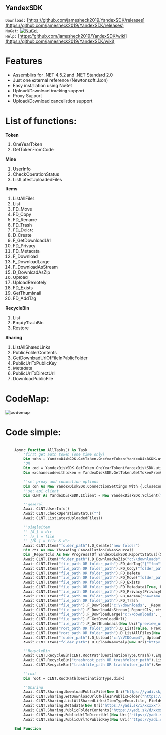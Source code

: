 ## YandexSDK

`Download:`
[https://github.com/jamesheck2019/YandexSDK/releases](https://github.com/jamesheck2019/YandexSDK/releases)<br>
`NuGet:`
[![NuGet](https://img.shields.io/nuget/v/DeQmaTech.YandexDiskSDK.svg?style=flat-square&logo=nuget)](https://www.nuget.org/packages/DeQmaTech.YandexDiskSDK/)<br>
`Help:`
[https://github.com/jamesheck2019/YandexSDK/wiki](https://github.com/jamesheck2019/YandexSDK/wiki)<br>


# Features
* Assemblies for .NET 4.5.2 and .NET Standard 2.0
* Just one external reference (Newtonsoft.Json)
* Easy installation using NuGet
* Upload/Download tracking support
* Proxy Support
* Upload/Download cancellation support

# List of functions:
**Token**
1. OneYearToken
1. GetTokenFromCode

**Mine**
1. UserInfo
1. CheckOperationStatus
1. ListLatestUploadedFiles

**Items**
1. ListAllFiles
1. List
1. FD_Move
1. FD_Copy
1. FD_Rename
1. FD_Trash
1. FD_Delete
1. D_Create
1. F_GetDownloadUrl
1. FD_Privacy
1. FD_Metadata
1. F_Download
1. F_DownloadLarge
1. F_DownloadAsStream
1. D_DownloadAsZip
1. Upload
1. UploadRemotely
1. FD_Exists
1. GetThumbnail
1. FD_AddTag

**RecycleBin**
1. List
1. EmptyTrashBin
1. Restore

**Sharing**
1. ListAllSharedLinks
1. PublicFolderContents
1. GetDownloadUrlOfFileInPublicFolder
1. PublicUrlToPublicKey
1. Metadata
1. PublicUrlToDirectUrl
1. DownloadPublicFile


# CodeMap:
![codemap](https://i.postimg.cc/0Q9Kc3Hv/yd-codemap.png)


# Code simple:

```vb

    Async Function AllTasks() As Task
        'first get auth token (one time only)
        Dim tokn = YandexDiskSDK.GetToken.OneYearToken(YandexDiskSDK.utilitiez.ResponseType.token, "yourclientid")
        'OR
        Dim cod = YandexDiskSDK.GetToken.OneYearToken(YandexDiskSDK.utilitiez.ResponseType.code, "yourclientid")
        Dim exchanecodewithtoken = YandexDiskSDK.GetToken.GetTokenFromCode("yourclientid", cod, "yourAppSectretKey")

        ''set proxy and connection options
        Dim con As New YandexDiskSDK.ConnectionSettings With {.CloseConnection = True, .TimeOut = TimeSpan.FromMinutes(30), .Proxy = New YandexDiskSDK.ProxyConfig With {.SetProxy = True, .ProxyIP = "127.0.0.1", .ProxyPort = 8888, .ProxyUsername = "user", .ProxyPassword = "pass"}}
        ''set api client
        Dim CLNT As YandexDiskSDK.IClient = New YandexDiskSDK.YClient("xxxxxtokenxxxxx", con)

        ''general
        Await CLNT.UserInfo()
        Await CLNT.CheckOperationStatus("")
        Await CLNT.ListLatestUploadedFiles()

        ''singleitem
        '' [D_] = dir
        '' [F_] = file
        '' [FD_] = file & dir
        Await CLNT.Item("folder_path").D_Create("new folder")
        Dim cts As New Threading.CancellationTokenSource()
        Dim _ReportCls As New Progress(Of YandexDiskSDK.ReportStatus)(Sub(ReportClass As YandexDiskSDK.ReportStatus) Console.WriteLine(String.Format("{0} - {1}% - {2}", String.Format("{0}/{1}", (ReportClass.BytesTransferred), (ReportClass.TotalBytes)), CInt(ReportClass.ProgressPercentage), ReportClass.TextStatus)))
        Await CLNT.Item("folder_path").D_DownloadAsZip("c:\\downloads", _ReportCls, cts.Token)
        Await CLNT.Item("file_path OR folder_path").FD_AddTag("{""foo"":1, ""bar"":2}")
        Await CLNT.Item("file_path OR folder_path").FD_Copy("folder_path", Nothing, False)
        Await CLNT.Item("file_path OR folder_path").FD_Delete
        Await CLNT.Item("file_path OR folder_path").FD_Move("folder_path", Nothing, False)
        Await CLNT.Item("file_path OR folder_path").FD_Exists
        Await CLNT.Item("file_path OR folder_path").FD_Metadata(True, PreviewSizeEnum.S_300)
        Await CLNT.Item("file_path OR folder_path").FD_Privacy(PrivacyEnum.Public)
        Await CLNT.Item("file_path OR folder_path").FD_Rename("newname.jpg")
        Await CLNT.Item("file_path OR folder_path").FD_Trash
        Await CLNT.Item("file_path").F_Download("c:\\downloads", _ReportCls, cts.Token)
        Await CLNT.Item("file_path").F_DownloadAsStream(_ReportCls, cts.Token)
        Await CLNT.Item("file_path").F_DownloadLarge("c:\\downloads", _ReportCls, cts.Token)
        Await CLNT.Item("file_path").F_GetDownloadUrl()
        Await CLNT.Item("file_path").F_GetThumbnail(New Uri("preview_url"), _ReportCls, cts.Token)
        Await CLNT.Item("root_path OR folder_path").D_List(False, PreviewSizeEnum.S_500, SortEnum.created, 20, 0)
        Await CLNT.Item("root_path OR folder_path").D_ListAllFiles(New List(Of FilterEnum) From {FilterEnum.audio, FilterEnum.video}, True, PreviewSizeEnum.S_150, SortEnum.path, 20, 0)
        Await CLNT.Item("folder_path").D_Upload("c:\\VIDO.mp4", UploadTypes.FilePath, "VIDO.mp4", True, _ReportCls, cts.Token)
        Await CLNT.Item("folder_path").D_UploadRemotely(New Uri("https://domain.com/watch.mp4"), "watch.mp4", False)

        ''RecycleBin
        Await CLNT.RecycleBin(CLNT.RootPath(DestinationType.trash)).EmptyTrashBin
        Await CLNT.RecycleBin("trashroot_path OR trashfolder_path").List(False, PreviewSizeEnum.S_150, SortEnum.size, 20, 0)
        Await CLNT.RecycleBin("trashfile_path OR trashfolder_path").Restore

        ''root 
        Dim root = CLNT.RootPath(DestinationType.disk)

        ''Sharing
        Await CLNT.Sharing.DownloadPublicFile(New Uri("https://yadi.sk/i/xxxxx"), "c:\\downloads", _ReportCls, cts.Token)
        Await CLNT.Sharing.GetDownloadUrlOfFileInPublicFolder("https://yadi.sk/d/xxxxx", "/img.jpg")
        Await CLNT.Sharing.ListAllSharedLinks(ItemTypeEnum.file, Fields.name, Nothing, 20, 0)
        Await CLNT.Sharing.Metadata(New Uri("https://yadi.sk/i/xxxxx"))
        Await CLNT.Sharing.PublicFolderContents("https://yadi.sk/d/xxxxx", Nothing, SortEnum.path, False, PreviewSizeEnum.S_1024, 20, 0)
        Await CLNT.Sharing.PublicUrlToDirectUrl(New Uri("https://yadi.sk/i/xxxxx"))
        Await CLNT.Sharing.PublicUrlToPublicKey(New Uri("https://yadi.sk/d/xxxxx"))

    End Function

```
